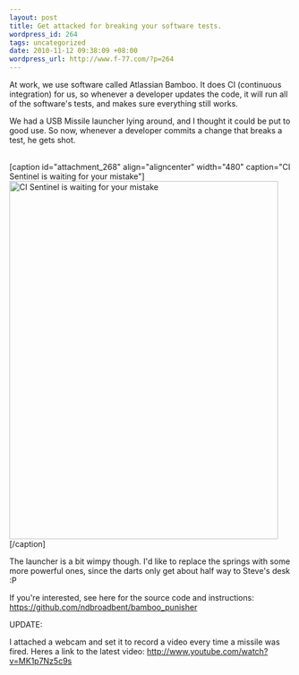 ```yaml
--- 
layout: post
title: Get attacked for breaking your software tests.
wordpress_id: 264
tags: uncategorized
date: 2010-11-12 09:38:09 +08:00
wordpress_url: http://www.f-77.com/?p=264
---
```

At work, we use software called Atlassian Bamboo. It does CI (continuous integration) for us, so whenever a developer updates the code, it will run all of the software's tests, and makes sure everything still works.

We had a USB Missile launcher lying around, and I thought it could be put to good use. So now, whenever a developer commits a change that breaks a test, he gets shot.

<br>
[caption id="attachment_268" align="aligncenter" width="480" caption="CI Sentinel is waiting for your mistake"]<a href="http://www.f-77.com/wp-content/uploads/2010/11/Photo-Nov-11-17-21-55.jpg"><img src="http://www.f-77.com/wp-content/uploads/2010/11/Photo-Nov-11-17-21-55.jpg" alt="CI Sentinel is waiting for your mistake" title="CI Sentinel" width="480" height="640" class="size-full wp-image-268" /></a>[/caption]
<br>

The launcher is a bit wimpy though. I'd like to replace the springs with some more powerful ones, since the darts only get about half way to Steve's desk :P

If you're interested, see here for the source code and instructions: 
<a href="https://github.com/ndbroadbent/bamboo_punisher">https://github.com/ndbroadbent/bamboo_punisher</a>

UPDATE:

I attached a webcam and set it to record a video every time a missile was fired. Heres a link to the latest video:  http://www.youtube.com/watch?v=MK1p7Nz5c9s
